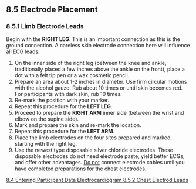 ## 8.5 Electrode Placement

### 8.5.1 Limb Electrode Leads

Begin with the **RIGHT LEG**. This is an important connection as this is the ground connection. A careless skin electrode connection here will influence all ECG leads.

1. On the inner side of the right leg (between the knee and ankle, traditionally placed a few inches above the ankle on the front), place a dot with a felt tip pen or a wax cosmetic pencil.
2. Prepare an area about 1-2 inches in diameter. Use firm circular motions with the alcohol gauze. Rub about 10 times or until skin becomes red. For participants with dark skin, rub 10 times.
3. Re-mark the position with your marker.
4. Repeat this procedure for the **LEFT LEG**.
5. Proceed to prepare the **RIGHT ARM** inner side (between the wrist and elbow on the supine side).
6. Mark and prepare the skin and re-mark the location.
7. Repeat this procedure for the **LEFT ARM**.
8. Place the limb electrodes on the four sites prepared and marked, starting with the right leg.
9. Use the newest type disposable silver chloride electrodes. These disposable electrodes do not need electrode paste, yield better ECGs, and offer other advantages. <u>Do not</u> connect electrode cables until you have completed preparations for the chest electrodes.


<div class="center">
<div class="btn-group">
  <a href=":pages_path:/manuals/electrocardiogram/8-04-entering-ppt-data.md" class="btn btn-default">
    <span class="glyphicon glyphicon-chevron-left"></span>
    8.4 Entering Participant Data
  </a>

  <a href=":pages_path:/manuals/electrocardiogram" class="btn btn-default">
    <span class="glyphicon glyphicon-chevron-up"></span>
    Electrocardiogram
  </a>

  <a href=":pages_path:/manuals/electrocardiogram/8-05-02-chest-electrode-leads.md" class="btn btn-success">
    8.5.2 Chest Electrod Leads
    <span class="glyphicon glyphicon-chevron-right"></span>
  </a>
</div>
</div>
